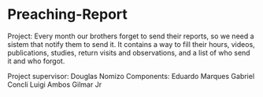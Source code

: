 # Preaching-Report
Project: Every month our brothers forget to send their reports, so we need a sistem that notify them to send it. It contains a way to fill their hours, videos, publications, studies, return visits and observations, and a list of who send it and who forgot.

Project supervisor: Douglas Nomizo
Components: 
Eduardo Marques 
Gabriel Concli
Luigi Ambos
Gilmar Jr 
